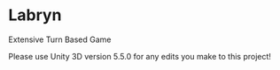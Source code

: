 # Labryn
Extensive Turn Based Game

Please use Unity 3D version 5.5.0 for any edits you make to this project!
